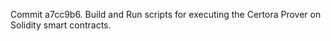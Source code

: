 Commit a7cc9b6.                    Build and Run scripts for executing the Certora Prover on Solidity smart contracts.